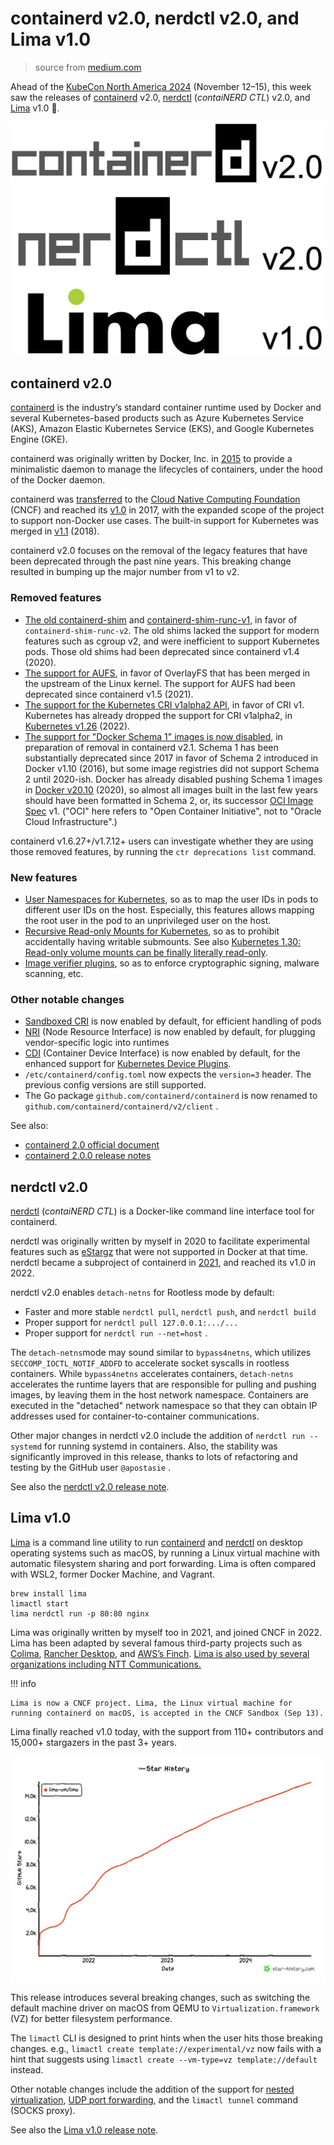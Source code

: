# containerd v2.0, nerdctl v2.0, and Lima v1.0

> source from [medium.com](https://medium.com/nttlabs/containerd-v2-0-nerdctl-v2-0-lima-v1-0-93026b5839f8)

Ahead of the [KubeCon North America 2024](https://events.linuxfoundation.org/kubecon-cloudnativecon-north-america/)
(November 12–15), this week saw the releases of [containerd](https://github.com/containerd/containerd) v2.0,
[nerdctl](https://github.com/containerd/nerdctl) (*contaiNERD CTL*) v2.0, and [Lima](https://lima-vm.io/) v1.0 🎉.

![three-container-runtime](../images/containerd01.png)

## containerd v2.0

[containerd](https://github.com/containerd/containerd) is the industry’s standard container runtime
used by Docker and several Kubernetes-based products such as Azure Kubernetes Service (AKS),
Amazon Elastic Kubernetes Service (EKS), and Google Kubernetes Engine (GKE).

containerd was originally written by Docker, Inc. in [2015](http://web.archive.org/web/20151217223538/https://containerd.tools/)
to provide a minimalistic daemon to manage the lifecycles of containers, under the hood of the Docker daemon.

containerd was [transferred](https://www.cncf.io/announcements/2017/03/29/containerd-joins-cloud-native-computing-foundation/)
to the [Cloud Native Computing Foundation](https://cncf.io/) (CNCF) and reached its
[v1.0](https://github.com/containerd/containerd/releases/tag/v1.0.0) in 2017,
with the expanded scope of the project to support non-Docker use cases.
The built-in support for Kubernetes was merged in
[v1.1](https://github.com/containerd/containerd/releases/tag/v1.1.0) (2018).

containerd v2.0 focuses on the removal of the legacy features that have been deprecated
through the past nine years. This breaking change resulted in bumping up the major number from v1 to v2.

### Removed features

- [The old containerd-shim](https://github.com/containerd/containerd/pull/8262) and
  [containerd-shim-runc-v1](https://github.com/containerd/containerd/pull/8262),
  in favor of `containerd-shim-runc-v2`. The old shims lacked the support for modern
  features such as cgroup v2, and were inefficient to support Kubernetes pods.
  Those old shims had been deprecated since containerd v1.4 (2020).
- [The support for AUFS](https://github.com/containerd/containerd/pull/8263),
  in favor of OverlayFS that has been merged in the upstream of the Linux kernel.
  The support for AUFS had been deprecated since containerd v1.5 (2021).
- [The support for the Kubernetes CRI v1alpha2 API](https://github.com/containerd/containerd/pull/8276),
  in favor of CRI v1. Kubernetes has already dropped the support for CRI v1alpha2, in
  [Kubernetes v1.26](https://github.com/kubernetes/kubernetes/blob/v1.26.0/CHANGELOG/CHANGELOG-1.26.md?plain=1#L482) (2022).
- [The support for "Docker Schema 1" images is now disabled](https://github.com/containerd/containerd/pull/9765),
  in preparation of removal in containerd v2.1. Schema 1 has been substantially deprecated since 2017 in favor of
  Schema 2 introduced in Docker v1.10 (2016), but some image registries did not support Schema 2 until 2020-ish.
  Docker has already disabled pushing Schema 1 images in [Docker v20.10](https://github.com/moby/moby/pull/41295) (2020),
  so almost all images built in the last few years should have been formatted in Schema 2, or, its successor
  [OCI Image Spec](https://github.com/opencontainers/image-spec) v1.
  ("OCI" here refers to "Open Container Initiative", not to "Oracle Cloud Infrastructure".)

containerd v1.6.27+/v1.7.12+ users can investigate whether they are using those removed features,
by running the `ctr deprecations list` command.

### New features

- [User Namespaces for Kubernetes](https://kubernetes.io/docs/concepts/workloads/pods/user-namespaces/),
  so as to map the user IDs in pods to different user IDs on the host. Especially, this features allows
  mapping the root user in the pod to an unprivileged user on the host.
- [Recursive Read-only Mounts for Kubernetes](https://kubernetes.io/docs/concepts/storage/volumes/#read-only-mounts),
  so as to prohibit accidentally having writable submounts. See also
[Kubernetes 1.30: Read-only volume mounts can be finally literally read-only](https://kubernetes.io/blog/2024/04/23/recursive-read-only-mounts/).
- [Image verifier plugins](https://github.com/containerd/containerd/blob/v2.0.0/docs/image-verification.md),
  so as to enforce cryptographic signing, malware scanning, etc.

### Other notable changes

- [Sandboxed CRI](https://github.com/containerd/containerd/issues/4131)
  is now enabled by default, for efficient handling of pods
- [NRI](https://github.com/containerd/nri) (Node Resource Interface) is now enabled
  by default, for plugging vendor-specific logic into runtimes
- [CDI](https://github.com/cncf-tags/container-device-interface) (Container Device Interface)
  is now enabled by default, for the enhanced support for
  [Kubernetes Device Plugins](https://github.com/kubernetes/enhancements/tree/master/keps/sig-node/4009-add-cdi-devices-to-device-plugin-api).
- `/etc/containerd/config.toml` now expects the `version=3` header.
  The previous config versions are still supported.
- The Go package `github.com/containerd/containerd` is now renamed
  to `github.com/containerd/containerd/v2/client` .

See also:

- [containerd 2.0 official document](https://github.com/containerd/containerd/blob/v2.0.0/docs/containerd-2.0.md)
- [containerd 2.0.0 release notes](https://github.com/containerd/containerd/releases/tag/v2.0.0)

## nerdctl v2.0

[nerdctl](https://github.com/containerd/nerdctl) (*contaiNERD CTL*)
is a Docker-like command line interface tool for containerd.

nerdctl was originally written by myself in 2020 to facilitate experimental features such as
[eStargz](https://github.com/containerd/nerdctl/blob/master/docs/stargz.md) that were not
supported in Docker at that time. nerdctl became a subproject of containerd in
[2021](https://github.com/containerd/project/issues/69), and reached its v1.0 in 2022.

nerdctl v2.0 enables `detach-netns` for Rootless mode by default:

- Faster and more stable `nerdctl pull`, `nerdctl push`, and `nerdctl build`
- Proper support for `nerdctl pull 127.0.0.1:.../...`
- Proper support for `nerdctl run --net=host` .

The `detach-netns`mode may sound similar to `bypass4netns`, which utilizes `SECCOMP_IOCTL_NOTIF_ADDFD`
to accelerate socket syscalls in rootless containers. While `bypass4netns` accelerates containers,
`detach-netns` accelerates the runtime layers that are responsible for pulling and pushing images,
by leaving them in the host network namespace. Containers are executed in the "detached" network
namespace so that they can obtain IP addresses used for container-to-container communications.

Other major changes in nerdctl v2.0 include the addition of `nerdctl run --systemd` for
running systemd in containers. Also, the stability was significantly improved in this release,
thanks to lots of refactoring and testing by the GitHub user `@apostasie` .

See also the [nerdctl v2.0 release note](https://github.com/containerd/nerdctl/releases/tag/v2.0.0).

## Lima v1.0

[Lima](https://lima-vm.io/) is a command line utility to run
[containerd](https://github.com/containerd/containerd) and
[nerdctl](https://github.com/containerd/nerdctl) on desktop operating systems
such as macOS, by running a Linux virtual machine with automatic filesystem
sharing and port forwarding. Lima is often compared with WSL2, former Docker Machine, and Vagrant.

```shell
brew install lima
limactl start
lima nerdctl run -p 80:80 nginx
```

Lima was originally written by myself too in 2021, and joined CNCF in 2022.
Lima has been adapted by several famous third-party projects such as
[Colima](https://github.com/abiosoft/colima), [Rancher Desktop](https://rancherdesktop.io/),
and [AWS’s Finch](https://aws.amazon.com/blogs/opensource/introducing-finch-an-open-source-client-for-container-development/).
[Lima is also used by several organizations including NTT Communications.](https://github.com/lima-vm/lima/discussions/2390#discussioncomment-9732082)

!!! info

    Lima is now a CNCF project. Lima, the Linux virtual machine for running containerd on macOS, is accepted in the CNCF Sandbox (Sep 13).

Lima finally reached v1.0 today, with the support from 110+ contributors and 15,000+ stargazers in the past 3+ years.

![star history](../images/containerd02.png)

This release introduces several breaking changes, such as switching the default machine
driver on macOS from QEMU to `Virtualization.framework` (VZ) for better filesystem performance.

The `limactl` CLI is designed to print hints when the user hits those breaking changes. e.g.,
`limactl create template://experimental/vz` now fails with a hint that suggests using
`limactl create --vm-type=vz template://default` instead.

Other notable changes include the addition of the support for
[nested virtualization](https://github.com/lima-vm/lima/pull/2530),
[UDP port forwarding](https://github.com/lima-vm/lima/pull/2411),
and the `limactl tunnel` command (SOCKS proxy).

See also the [Lima v1.0 release note](https://github.com/lima-vm/lima/releases/tag/v1.0.0).
